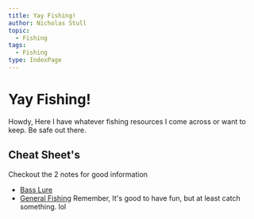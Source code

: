 ```yaml
---
title: Yay Fishing!
author: Nicholas Stull
topic:
  - Fishing
tags:
  - Fishing
type: IndexPage
---
```


# Yay Fishing!

Howdy, Here I have whatever fishing resources I come across or want to keep. Be safe out there. 

## Cheat Sheet's
Checkout the 2 notes for good information
- [Bass Lure](bass_lure_cheatsheet.md)
- [General Fishing](fishing_cheat.md)
Remember, It's good to have fun, but at least catch something. lol

